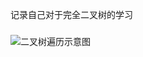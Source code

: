 记录自己对于完全二叉树的学习
###
![二叉树遍历示意图](https://github.com/user-attachments/assets/25f78dba-bb0b-4086-8209-7b6a513fc517)
